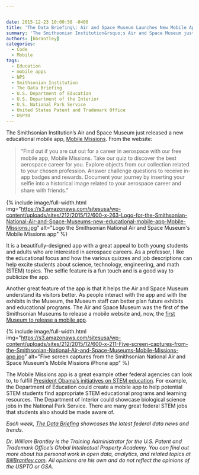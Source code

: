 ```yaml
---


date: 2015-12-23 10:00:58 -0400
title: 'The Data Briefing\: Air and Space Museum Launches New Mobile App into the Frontier of STEM Education'
summary: 'The Smithsonian Institution&rsquo;s Air and Space Museum just released a new educational mobile app,&nbsp;Mobile Missions. From the website\: &ldquo;Find out if you are cut out for a career in aerospace with our free mobile app, Mobile Missions. Take our quiz to discover the best aerospace career for you. Explore objects from our collection related to'
authors: [bbrantley]
categories:
  - Code
  - Mobile
tags:
  - Education
  - mobile apps
  - NPS
  - Smithsonian Institution
  - The Data Briefing
  - U.S. Department of Education
  - U.S. Department of the Interior
  - U.S. National Park Service
  - United States Patent and Trademark Office
  - USPTO
---
```


The Smithsonian Institution’s Air and Space Museum just released a new educational mobile app, <a href="http://airandspace.si.edu/explore-and-learn/mobile-missions/index.cfm" target="_blank">Mobile Missions</a>. From the website:

> <span style="line-height: 1.5">“</span>Find out if you are cut out for a career in aerospace with our free mobile app, Mobile Missions. Take our quiz to discover the best aerospace career for you. Explore objects from our collection related to your chosen profession. Answer challenge questions to receive in-app badges and rewards. Document your journey by inserting your selfie into a historical image related to your aerospace career and share with friends.<span style="line-height: 1.5">”</span>


{% include image/full-width.html img="https://s3.amazonaws.com/sitesusa/wp-content/uploads/sites/212/2015/12/600-x-263-Logo-for-the-Smithsonian-National-Air-and-Space-Museums-new-educational-mobile-app-Mobile-Missions.jpg" alt="Logo the Smithsonian National Air and Space Museum's Mobile Missions app" %}

It is a beautifully-designed app with a great appeal to both young students and adults who are interested in aerospace careers. As a professor, I like the educational focus and how the various quizzes and job descriptions can help excite students about science, technology, engineering, and math (STEM) topics. The selfie feature is a fun touch and is a good way to publicize the app.

Another great feature of the app is that it helps the Air and Space Museum understand its visitors better. As people interact with the app and with the exhibits in the Museum, the Museum staff can better plan future exhibits and educational programs. The Air and Space Museum was the first of the Smithsonian Museums to release a mobile website and, now, the [first Museum to release a mobile app](http://blog.nasm.si.edu/behind-the-scenes/mobile-missions/).


{% include image/full-width.html img="https://s3.amazonaws.com/sitesusa/wp-content/uploads/sites/212/2015/12/600-x-211-Five-screen-captures-from-the-Smithsonian-National-Air-and-Space-Museums-Mobile-Missions-app.jpg" alt="Five screen captures from the Smithsonian National Air and Space Museum's Mobile Missions iPhone app" %}

The Mobile Missions app is a great example other federal agencies can look to, to fulfill <a href="https://www.whitehouse.gov/issues/education/reform" target="_blank">President Obama’s initiatives on STEM education</a>. For example, the Department of Education could create a mobile app to help potential STEM students find appropriate STEM educational programs and learning resources. The Department of Interior could showcase biological science jobs in the National Park Service. There are many great federal STEM jobs that students also should be made aware of.

_Each week, [The Data Briefing](https://www.WHATEVER/tag/the-data-briefing/) showcases the latest federal data news and trends._

_Dr. William Brantley is the Training Administrator for the U.S. Patent and Trademark Office’s Global Intellectual Property Academy. You can find out more about his personal work in open data, analytics, and related topics at <a href="http://billbrantley.com" target="_blank">BillBrantley.com</a>. All opinions are his own and do not reflect the opinions of the USPTO or GSA._
